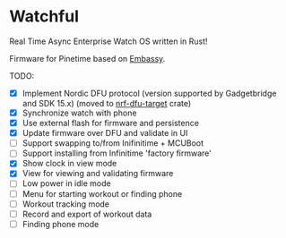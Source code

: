 # Watchful

Real Time Async Enterprise Watch OS written in Rust!

Firmware for Pinetime based on [Embassy](https://embassy.dev).

TODO:

* [x] Implement Nordic DFU protocol (version supported by Gadgetbridge and SDK 15.x) (moved to [nrf-dfu-target](https://crates.io/crates/nrf-dfu-target) crate)
* [x] Synchronize watch with phone
* [x] Use external flash for firmware and persistence
* [x] Update firmware over DFU and validate in UI
* [ ] Support swapping to/from Inifinitime + MCUBoot
* [ ] Support installing from Infinitime 'factory firmware'
* [x] Show clock in view mode
* [x] View for viewing and validating firmware
* [ ] Low power in idle mode
* [ ] Menu for starting workout or finding phone
* [ ] Workout tracking mode
* [ ] Record and export of workout data
* [ ] Finding phone mode 
